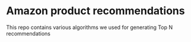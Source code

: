# Amazon product recommendations
This repo contains various algorithms we used for generating Top N recommendations
